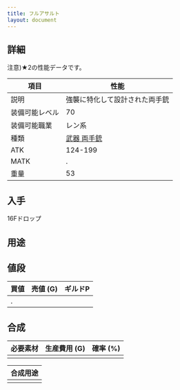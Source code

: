 ```yaml
---
title: フルアサルト
layout: document
---
```

## 詳細

注意)★2の性能データです。

|項目|性能|
|---|---|
|説明|強襲に特化して設計された両手銃|
|装備可能レベル|70|
|装備可能職業|レン系|
|種類|[武器 両手銃](武器(両手銃))|
|ATK|124-199|
|MATK|.|
|重量|53|

## 入手

16Fドロップ

## 用途

## 値段

|買値|売値 (G)|ギルドP|
|---|---|---|
|.|||

## 合成

|必要素材|生産費用 (G)|確率 (%)|
|---|---|---|
||||

|合成用途|
|---|
||
